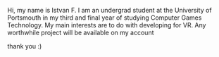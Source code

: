 Hi, my name is Istvan F.
I am an undergrad student at the University of Portsmouth in my third and final year of studying Computer Games Technology.
My main interests are to do with developing for VR.
Any worthwhile project will be available on my account

thank you :)
